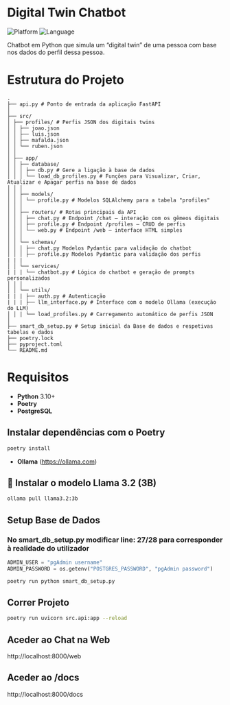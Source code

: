 # Digital Twin Chatbot

![Platform](https://img.shields.io/badge/platform-Windows-blue)
![Language](https://img.shields.io/badge/language-Python-lightgrey)

Chatbot em Python que simula um “digital twin” de uma pessoa com base nos dados do perfil dessa pessoa.


# Estrutura do Projeto
```text
.
├── api.py # Ponto de entrada da aplicação FastAPI
│
├── src/
│ ├── profiles/ # Perfis JSON dos digitais twins
│ │ ├── joao.json
│ │ ├── luis.json
│ │ ├── mafalda.json
│ │ └── ruben.json
│ │
│ ├── app/
│ │ ├── database/
│ │ │ ├── db.py # Gere a ligação à base de dados
│ │ │ └── load_db_profiles.py # Funções para Visualizar, Criar, Atualizar e Apagar perfis na base de dados
│ │ │
│ │ ├── models/
│ │ │ └── profile.py # Modelos SQLAlchemy para a tabela "profiles"
│ │ │
│ │ ├── routers/ # Rotas principais da API
│ │ │ ├── chat.py # Endpoint /chat — interação com os gêmeos digitais
│ │ │ ├── profile.py # Endpoint /profiles — CRUD de perfis
│ │ │ └── web.py # Endpoint /web — interface HTML simples
│ │ │
│ │ └── schemas/
│ │ │ ├── chat.py Modelos Pydantic para validação do chatbot
│ │ │ ├── profile.py Modelos Pydantic para validação dos perfis
| | |
│ │ └── services/
| | | └── chatbot.py # Lógica do chatbot e geração de prompts personalizados
│ │ │
│ │ └── utils/
| | | ├── auth.py # Autenticação
| | | ├── llm_interface.py # Interface com o modelo Ollama (execução do LLM)
│ │ | └── load_profiles.py # Carregamento automático de perfis JSON
│ 
├── smart_db_setup.py # Setup inicial da Base de dados e respetivas tabelas e dados
├── poetry.lock
├── pyproject.toml
└── README.md

```

# Requisitos
- **Python** 3.10+
- **Poetry**
- **PostgreSQL**

## Instalar dependências com o Poetry
```bash
poetry install
```
- **Ollama** (https://ollama.com)
## 🦙 Instalar o modelo **Llama 3.2 (3B)**

```bash
ollama pull llama3.2:3b
```
## Setup Base de Dados
### No smart_db_setup.py modificar line: 27/28 para corresponder à realidade do utilizador
```python
ADMIN_USER = "pgAdmin username"
ADMIN_PASSWORD = os.getenv("POSTGRES_PASSWORD", "pgAdmin password")
```
```bash
poetry run python smart_db_setup.py
```
## Correr Projeto
```bash
poetry run uvicorn src.api:app --reload
```
## Aceder ao Chat na Web
http://localhost:8000/web

## Aceder ao /docs
http://localhost:8000/docs
